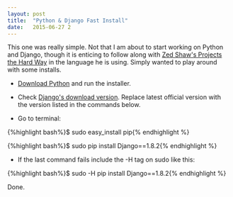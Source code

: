 ```yaml
---
layout: post
title:  "Python & Django Fast Install"
date:   2015-06-27 2
---
```


This one was really simple. Not that I am about to start working on Python and Django, though it is enticing to follow along with [Zed Shaw's Projects the Hard Way](http://projectsthehardway.com/) in the language he is using. Simply wanted to play around with some installs.

* [Download Python](https://www.python.org/downloads/) and run the installer.

* Check [Django's download version](https://www.djangoproject.com/download/). Replace latest official version with the version listed in the commands below.

* Go to terminal:

{%highlight bash%}$ sudo easy_install pip{% endhighlight %}

{%highlight bash%}$ sudo pip install Django==1.8.2{% endhighlight %}

* If the last command fails include the -H tag on sudo like this:

{%highlight bash%}$ sudo -H pip install Django==1.8.2{% endhighlight %}

Done.
